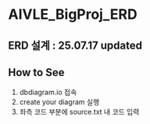 # AIVLE_BigProj_ERD

## ERD 설계 : 25.07.17 updated

## How to See
1. dbdiagram.io 접속
2. create your diagram 실행
3. 좌측 코드 부분에 source.txt 내 코드 입력
